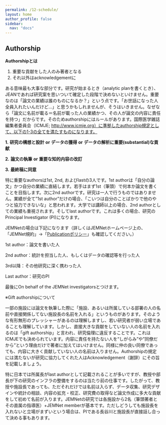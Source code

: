 ```yaml
---
permalink: /12-schedule/
layout: home
author_profile: false
sidebar: 
  nav: "docs"
---      
```


## Authorship

**Authorshipとは**

 

1. 重要な貢献をした人のみ著者となる
2. それ以外はacknowledgementに

 

ある意味最も大事な部分です。研究が始まるとき（analytic planを書くとき）、JEANであれば研究案を思いついて確定した段階で決めないといけません。重要なのは「論文の業績は誰のものになるか？」という点です。「お世話になった人全員入れたいんだけど…」と思うかもしれませんが、そうはいきません。なぜなら「論文に名前が載る＝名前が載った人の業績かつ、その人が論文の内容に責任を持つ」だからです。そのためauthorshipにはルールがあります。国際医学雑誌編集者委員会（ICMJE; http://www.icmje.org）に準拠したauthorship規定として、以下の1-3の全てを満たすものになります。

 

**1.** **研究の構想と設計** **or** **データの獲得** **or** **データの解析に重要(substantial)な貢献**

**2.** **論文の執筆** **or** **重要な知的内容の改訂**

**3.** **最終稿に同意**

 

特に重要なauthorsは1st, 2nd, およびlastの3人です。1st authorは「自分の論文」かつ自分の業績に直結します。若手はまず1st（筆頭）で何本か論文を書くことを目指します。次に2nd authorです。研究は一人で行うものではありません。業績が全て”1st author”だけの場合、「こいつは自分のことばかりで他のやつと協力できないな」と思われます。大学では講師以上の場合、2nd authorとしての業績も重視されます。そしてlast authorです。これは多くの場合、研究のPrincipal Investigator (PI)になります。 

 

JEMNetの場合は下記になります（詳しくはJEMNetホームページ上の、「JEMNet規約」→「[Publicationポリシー](http://jemnet.asia/wp/?page_id=118)」も確認してください。）

 

1st author：論文を書いた人

2nd author：統計を担当した人、もしくはデータの確認等を行った人

3rd以降：その他研究に深く携わった人

Last author：研究のPI 

最後にOn behalf of the JEMNet investigatorsとつけます。

 

※Gift authorshipについて

一部の施設には論文を執筆した際に「施設、あるいは所属している部署の人の名前や直接関係してない施設長の名前を入れる」というものがあります。そのような有形無形のプレッシャーがあるのは理解しますし、若い研究者が弱い立場であることも理解しています。しかし、直接大きな貢献をしていない人の名前を入れるのは「gift authorship」と言われ、研究倫理に違反することです。これはICMJEでも決められています。内容に責任を持たない人を“しがらみ”や”同僚だから”という理由だけで著者に加えてはいけません。同様に仲の良い同僚であっても、内容に大きく貢献していない人の名前は入りません。Authorshipの規定には満たないが研究に協力してくれた人はAcknowledgement（謝辞）にその旨を記載しましょう。

特に日本では所属長がlast authorとして記載されることが多いですが、教授や部長が下の研究のインフラの整備をするのは当たり前の仕事です。したがって、教授や施設長であっても、ただそれだけでは名前は入らず、データ収集、研究デザインや統計の相談、内容の拡充・校正、研究費の取得など論文作成に多大な貢献をして初めて名前が入ります。JEMNetの研究では各施設から2名（筆頭著者とその直属の指導医）+JEMNet memberが基本です。ただしどうしても施設長を入れないと立場がまずいという場合は、PIである長谷川と施設長が直接話し合って決める事もあります。

 
